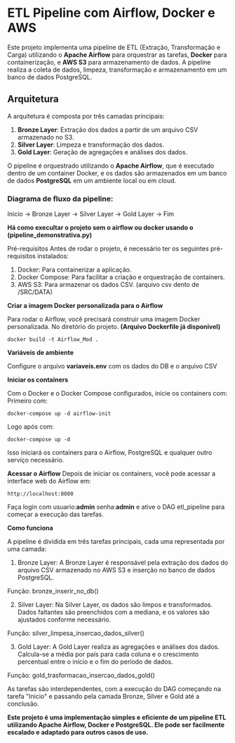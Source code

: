 # ETL Pipeline com Airflow, Docker e AWS

Este projeto implementa uma pipeline de ETL (Extração, Transformação e Carga) utilizando o **Apache Airflow** para orquestrar as tarefas, **Docker** para containerização, e **AWS S3** para armazenamento de dados. A pipeline realiza a coleta de dados, limpeza, transformação e armazenamento em um banco de dados PostgreSQL.

## Arquitetura

A arquitetura é composta por três camadas principais:
1. **Bronze Layer**: Extração dos dados a partir de um arquivo CSV armazenado no S3.
2. **Silver Layer**: Limpeza e transformação dos dados.
3. **Gold Layer**: Geração de agregações e análises dos dados.

O pipeline é orquestrado utilizando o **Apache Airflow**, que é executado dentro de um container Docker, e os dados são armazenados em um banco de dados **PostgreSQL** em um ambiente local ou em cloud.

### Diagrama de fluxo da pipeline:

Inicio -> Bronze Layer -> Silver Layer -> Gold Layer -> Fim

**Há como execultar o projeto sem  o airflow ou docker usando o (pipeline_demonstrativa.py)**

Pré-requisitos
Antes de rodar o projeto, é necessário ter os seguintes pré-requisitos instalados:

1. Docker: Para containerizar a aplicação.
2. Docker Compose: Para facilitar a criação e orquestração de containers.
3. AWS S3: Para armazenar os dados CSV. (arquivo csv dento de /SRC/DATA)

**Criar a imagem Docker personalizada para o Airflow**

Para rodar o Airflow, você precisará construir uma imagem Docker personalizada. No diretório do projeto. **(Arquivo Dockerfile já disponivel)**

```
docker build -t Airflow_Mod .
```


**Variáveis de ambiente**

Configure o arquivo **variaveis.env** com os dados do DB e o arquivo CSV

**Iniciar os containers**

Com o Docker e o Docker Compose configurados, inicie os containers com:
Primeiro com:

```
docker-compose up -d airflow-init
```

Logo após com:
```
docker-compose up -d
```

Isso iniciará os containers para o Airflow, PostgreSQL e qualquer outro serviço necessário.

**Acessar o Airflow**
Depois de iniciar os containers, você pode acessar a interface web do Airflow em:
```
http://localhost:8080
```
Faça login com 
usuario:**admin** senha:**admin** 
e ative o DAG etl_pipeline para começar a execução das tarefas.

**Como funciona**

A pipeline é dividida em três tarefas principais, cada uma representada por uma camada:

1. Bronze Layer:
A Bronze Layer é responsável pela extração dos dados do arquivo CSV armazenado no AWS S3 e inserção no banco de dados PostgreSQL.

Função: bronze_inserir_no_db()

2. Silver Layer:
Na Silver Layer, os dados são limpos e transformados. Dados faltantes são preenchidos com a mediana, e os valores são ajustados conforme necessário.

Função: silver_limpesa_insercao_dados_silver()

3. Gold Layer:
A Gold Layer realiza as agregações e análises dos dados. Calcula-se a média por país para cada coluna e o crescimento percentual entre o início e o fim do período de dados.

Função: gold_trasformacao_insercao_dados_gold()

As tarefas são interdependentes, com a execução do DAG começando na tarefa "Inicio" e passando pela camada Bronze, Silver e Gold até a conclusão.

**Este projeto é uma implementação simples e eficiente de um pipeline ETL utilizando Apache Airflow, Docker e PostgreSQL. Ele pode ser facilmente escalado e adaptado para outros casos de uso.**